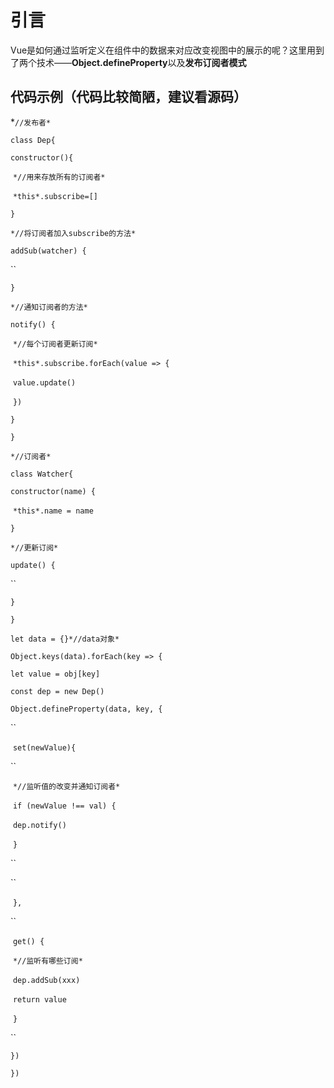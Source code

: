 # 引言

Vue是如何通过监听定义在组件中的数据来对应改变视图中的展示的呢？这里用到了两个技术——**Object.defineProperty**以及**发布订阅者模式**

## 代码示例（代码比较简陋，建议看源码）

*`//发布者*`

`class Dep{`



  `constructor(){`

​      `*//用来存放所有的订阅者*`

​      `*this*.subscribe=[]` 

  `}`

  `*//将订阅者加入subscribe的方法*`

  `addSub(watcher) {`

``    

  `}`

  `*//通知订阅者的方法*`

  `notify() {`

​    `*//每个订阅者更新订阅*`

​    `*this*.subscribe.forEach(value => {`

​      `value.update()`

​    `})`

  `}`

`}`

`*//订阅者*` 

`class Watcher{`

  `constructor(name) {`

​    `*this*.name = name`

  `}`

  `*//更新订阅*`

  `update() {`

``    

  `}`

`}`

`let data = {}*//data对象*`

`Object.keys(data).forEach(key => {`

  `let value = obj[key]`

  `const dep = new Dep()`

  `Object.defineProperty(data, key, {`

``  

​    `set(newValue){`

``  

​      `*//监听值的改变并通知订阅者*`

​      `if (newValue !== val) {`

​        `dep.notify()`

​      `}`

``    

``  

​    `},`

``  

​    `get() {`

​      `*//监听有哪些订阅*`

​      `dep.addSub(xxx)`

​      `return value`

​    `}`

``  

`})`

`})`

